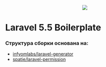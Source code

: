 <p align="center"><img src="https://laravel.com/assets/img/components/logo-laravel.svg"></p>

# Laravel 5.5 Boilerplate 

### Структура сборки основана на:
 
 - <a href="https://github.com/InfyOmLabs/laravel-generator">infyomlabs/laravel-generator</a>
 - <a href="https://github.com/spatie/laravel-permission">spatie/laravel-permission</a>
